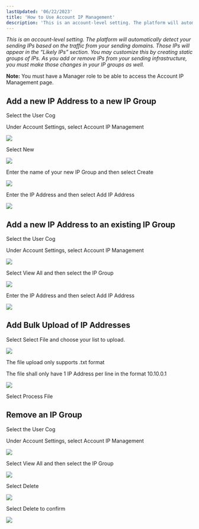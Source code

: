 ```yaml
---
lastUpdated: '06/22/2023'
title: 'How to Use Account IP Management'
description: 'This is an account-level setting. The platform will automatically detect your sending IPs based on the traffic from your sending domains. Those IPs will appear in the “Likely IPs” section. You may customize this by creating static groups of IPs. As you add or remove IPs from your sending infrastructure, you must make those changes in your IP groups as well.'
---
```



*This is an account-level setting. The platform will automatically detect your sending IPs based on the traffic from your sending domains. Those IPs will appear in the “Likely IPs” section. You may customize this by creating static groups of IPs. As you add or remove IPs from your sending infrastructure, you must make those changes in your IP groups as well.*

**Note:** You must have a Manager role to be able to access the Account IP Management page.


## Add a new IP Address to a new IP Group

Select the User Cog

Under Account Settings, select Account IP Management

![](media/how-to-use-account-ip-management/it-dropdown-menu.png)

Select New

![](media/how-to-use-account-ip-management/new-ip-group.png)

Enter the name of your new IP Group and then select Create

![](media/how-to-use-account-ip-management/create-ip-group.png)

Enter the IP Address and then select Add IP Address

![](media/how-to-use-account-ip-management/add-ip-address.png)

## Add a new IP Address to an existing IP Group

Select the User Cog

Under Account Settings, select Account IP Management

![](media/how-to-use-account-ip-management/it-dropdown-menu.png)

Select View All and then select the IP Group

![](media/how-to-use-account-ip-management/view-all-select.png)

Enter the IP Address and then select Add IP Address

![](media/how-to-use-account-ip-management/add-ip-address.png)

## Add Bulk Upload of IP Addresses

Select Select File and choose your list to upload.

![](media/how-to-use-account-ip-management/select-file.png)

The file upload only supports .txt format

The file shall only have 1 IP Address per line in the format 10.10.0.1

![](media/how-to-use-account-ip-management/process-file.png)

Select Process File

## Remove an IP Group

Select the User Cog

Under Account Settings, select Account IP Management

![](media/how-to-use-account-ip-management/it-dropdown-menu.png)

Select View All and then select the IP Group

![](media/how-to-use-account-ip-management/view-all-select.png)

Select Delete

![](media/how-to-use-account-ip-management/delete-ip-group.png)

Select Delete to confirm

![](media/how-to-use-account-ip-management/confirm-delete.png)
